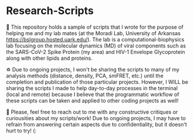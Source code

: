 # Research-Scripts
🧬 This repository holds a sample of scripts that I wrote for the purpose of helping me and my lab mates (at the Moradi Lab, University of Arkansas https://bslgroup.hosted.uark.edu/).  The lab is a computational-biophysics lab focusing on the molecular dynamics (MD) of viral components such as the SARS-CoV-2 Spike Protein (my area) and HIV-1 Envelope Glycoprotein along with other lipids and proteins.

♽ Due to ongoing projects, I won't be sharing the scripts to many of my analysis methods (distance, density, PCA, smFRET, etc.) until the completion and publication of those particular projects. However, I WILL be sharing the scripts I made to help day-to-day processes in the terminal (local and remote) because I believe that the programmatic workflow of these scripts can be taken and applied to other coding projects as well!

🤝 Please, feel free to reach out to me with any constructive critiques or curiousities about my scripts/work! Due to ongoing projects, I may have to refrain from answering certain aspects due to confidentiality, but it doesn't hurt to try! (:
